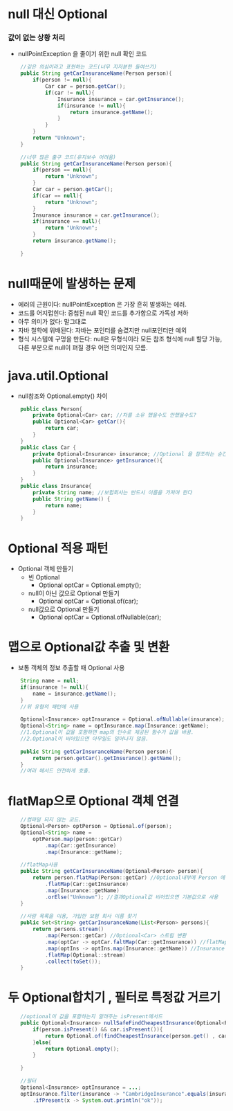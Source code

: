 # null 대신 Optional   

### 값이 없는 상황 처리   
 * nullPointException 을 줄이기 위한 null 확인 코드
 
```java 
	//깊은 의심이라고 표현하는 코드(너무 지저분한 들여쓰기)
	public String getCarInsuranceName(Person person){
		if(person != null){
			Car car = person.getCar();
			if(car != null){
				Insurance insurance = car.getInsurance();
				if(insurance != null){
					return insurance.getName();
				}
			}
		}
		return "Unknown";
	}
	
	//너무 많은 출구 코드(유지보수 어려움)
	public String getCarInsuranceName(Person person){
		if(person == null){
			return "Unknown";
		}
		Car car = person.getCar();
		if(car == null){
			return "Unknown";
		}
		Insurance insurance = car.getInsurance();
		if(insurance == null){
			return "Unknown";
		}
		return insurance.getName();
	
	}
```

# null때문에 발생하는 문제
 - 에러의 근원이다: nullPointException 은 가장 흔히 발생하는 에러.   
 - 코드를 어지럽힌다: 중첩된 null 확인 코드를 추가함으로 가독성 저하   
 - 아무 의미가 없다: 말그대로   
 - 자바 철학에 위배된다: 자바는 포인터를 숨겼지만 null포인터만 예외   
 - 형식 시스템에 구멍을 만든다: null은 무형식이라 모든 참조 형식에 null 할당 가능, 다른 부분으로 null이 펴질 경우 어떤 의미인지 모름.   

# java.util.Optional<T>   
 * null참조와 Optional.empty() 차이
 
```java
	public class Person{
		private Optional<Car> car; //차를 소유 했을수도 안했을수도?
		public Optional<Car> getCar(){
			return car;
		}
	}
	public class Car {
		private Optional<Insurance> insurance; //Optional 을 참조하는 순간부터 값이 있는지 없는지 불확실 하다는 의미인듯
		public Optional<Insurance> getInsurance(){
			return insurance;
		}
	}
	public class Insurance{
		private String name; //보험회사는 반드시 이름을 가져야 한다
		public String getName() {
			return name;
		}
	}
```
# Optional 적용 패턴
 * Optional 객체 만들기
 	- 빈 Optional   
 		- Optional<Car> optCar = Optional.empty();   
 	- null이 아닌 값으로 Optional 만들기   
 		- Optional<Car> optCar = Optional.of(car);   
 	- null값으로 Optional 만들기   
 		- Optional<Car> optCar = Optional.ofNullable(car);
 		
# 맵으로 Optional값 추출 및 변환
 * 보통 객체의 정보 추출할 때 Optional 사용
 
```java
	String name = null;
	if(insurance != null){
		name = insurance.getName();
	}
	//위 유형의 패턴에 사용
	
	Optional<Insurance> optInsurance = Optional.ofNullable(insurance);
	Optional<String> name = optInsurance.map(Insurance::getName);
	//1.Optional이 값을 포함하면 map의 인수로 제공된 함수가 값을 바꿈.
	//2.Optional이 비어있으면 아무일도 일어나지 않음.
	
	public String getCarInsuranceName(Person person){
		return person.getCar().getInsurance().getName();
	}
	//여러 메서드 안전하게 호출.
```

# flatMap으로 Optional 객체 연결

```java
	//컴파일 되지 않는 코드.
	Optional<Person> optPerson = Optional.of(person);
	Optional<String> name = 
		optPerson.map(person::getCar)
			.map(Car::getInsurance)
			.map(Insurance::getName);
			
	//flatMap사용 
	public String getCarInsuranceName(Optional<Person> person){
		return person.flatMap(Person::getCar) //Optional내부에 Person 에 Function을 적용 여기서 Person의 getCar메서드가 Optional<Car> 반환
			.flatMap(Car::getInsurance)
			.map(Insurance::getName)
			.orElse("Unknown"); //결과Optional값 비어있으면 기본값으로 사용
	}
	
	//사람 목록을 이용, 가입한 보험 회사 이름 찾기
	public Set<String> getCarInsuranceName(List<Person> persons){
		return persons.stream()
			.map(Person::getCar) //Optional<Car> 스트림 변환
			.map(optCar -> optCar.faltMap(Car::getInsurance)) //flatMap 사용 Optional<Car> 를 Optional<Insurance>로 변환
			.map(optIns -> optIns.map(Insurance::getName)) //Insurance 를 String으로 변환
			.flatMap(Optional::stream)
			.collect(toSet());	
	}
```
# 두 Optional합치기 , 필터로 특정값 거르기

```java
	//optional이 값을 포함하는지 알려주는 isPresent메서드
	public Optional<Insurance> nullSafeFindCheapestInsurance(Optional<Person> person, Optional<Car> car){
		if(person.isPresent() && car.isPresent()){
			return Optional.of(findCheapestInsurance(person.get() , car.get()))
		}else{
			return Optional.empty();
		}
		
	}
	
	//필터
	Optional<Insurance> optInsurance = ...;
	optInsurance.filter(insurance -> "CambridgeInsurance".equals(insurance.getName()))
		.ifPresent(x -> System.out.println("ok"));
```



 
